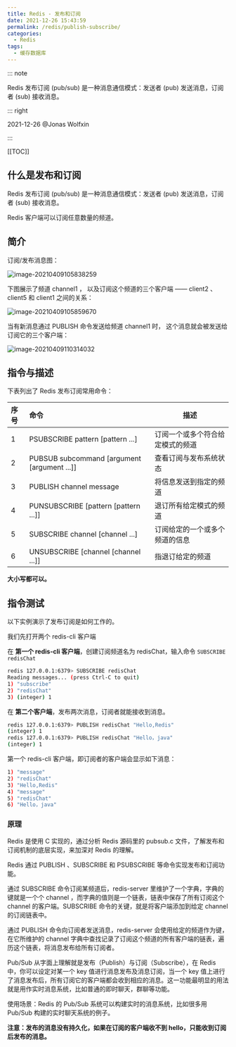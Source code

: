 ```yaml
---
title: Redis - 发布和订阅
date: 2021-12-26 15:43:59
permalink: /redis/publish-subscribe/
categories: 
  - Redis
tags: 
  - 缓存数据库
---
```


::: note

Redis 发布订阅 (pub/sub) 是一种消息通信模式：发送者 (pub) 发送消息，订阅者 (sub) 接收消息。

::: right

2021-12-26 @Jonas Wolfxin

:::

[[TOC]]



## 什么是发布和订阅

Redis 发布订阅 (pub/sub) 是一种消息通信模式：发送者 (pub) 发送消息，订阅者 (sub) 接收消息。

Redis 客户端可以订阅任意数量的频道。

## 简介

订阅/发布消息图：

![image-20210409105838259](https://fastly.jsdelivr.net/gh/Kele-Bingtang/static/img/Redis/20211226154905.png)

下图展示了频道 channel1 ， 以及订阅这个频道的三个客户端 —— client2 、 client5 和 client1 之间的关系：

![image-20210409105859670](https://fastly.jsdelivr.net/gh/Kele-Bingtang/static/img/Redis/20211226154929.png)

当有新消息通过 PUBLISH 命令发送给频道 channel1 时， 这个消息就会被发送给订阅它的三个客户端：

![image-20210409110314032](https://fastly.jsdelivr.net/gh/Kele-Bingtang/static/img/Redis/20211226154637.png)

## 指令与描述

下表列出了 Redis 发布订阅常用命令：

| 序号 | 命令                                        | 描述                             |
| :--- | :------------------------------------------ | -------------------------------- |
| 1    | PSUBSCRIBE pattern [pattern ...]            | 订阅一个或多个符合给定模式的频道 |
| 2    | PUBSUB subcommand [argument [argument ...]] | 查看订阅与发布系统状态           |
| 3    | PUBLISH channel message                     | 将信息发送到指定的频道           |
| 4    | PUNSUBSCRIBE [pattern [pattern ...]]        | 退订所有给定模式的频道           |
| 5    | SUBSCRIBE channel [channel ...]             | 订阅给定的一个或多个频道的信息   |
| 6    | UNSUBSCRIBE [channel [channel ...]]         | 指退订给定的频道                 |

**大小写都可以。**

## 指令测试

以下实例演示了发布订阅是如何工作的。

我们先打开两个 redis-cli 客户端

在 **第一个 redis-cli 客户端**，创建订阅频道名为 redisChat，输入命令 `SUBSCRIBE redisChat`

```bash
redis 127.0.0.1:6379> SUBSCRIBE redisChat
Reading messages... (press Ctrl-C to quit)
1) "subscribe"
2) "redisChat"
3) (integer) 1
```

在 **第二个客户端**，发布两次消息，订阅者就能接收到消息。

```bash
redis 127.0.0.1:6379> PUBLISH redisChat "Hello,Redis"
(integer) 1
redis 127.0.0.1:6379> PUBLISH redisChat "Hello，java"
(integer) 1
```

第一个 redis-cli 客户端，即订阅者的客户端会显示如下消息：

```sh
1) "message"
2) "redisChat"
3) "Hello,Redis"
4) "message"
5) "redisChat"
6) "Hello，java"
```

### 原理

Redis 是使用 C 实现的，通过分析 Redis 源码里的 pubsub.c 文件，了解发布和订阅机制的底层实现，来加深对 Redis 的理解。

Redis 通过 PUBLISH 、SUBSCRIBE 和 PSUBSCRIBE 等命令实现发布和订阅功能。

通过 SUBSCRIBE 命令订阅某频道后，redis-server 里维护了一个字典，字典的键就是一个个 channel ，而字典的值则是一个链表，链表中保存了所有订阅这个 channel 的客户端。SUBSCRIBE 命令的关键，就是将客户端添加到给定 channel 的订阅链表中。

通过 PUBLISH 命令向订阅者发送消息，redis-server 会使用给定的频道作为键，在它所维护的 channel 字典中查找记录了订阅这个频道的所有客户端的链表，遍历这个链表，将消息发布给所有订阅者。

Pub/Sub 从字面上理解就是发布（Publish）与订阅（Subscribe），在 Redis 中，你可以设定对某一个 key 值进行消息发布及消息订阅，当一个 key 值上进行了消息发布后，所有订阅它的客户端都会收到相应的消息。这一功能最明显的用法就是用作实时消息系统，比如普通的即时聊天，群聊等功能。

使用场景：Redis 的 Pub/Sub 系统可以构建实时的消息系统，比如很多用 Pub/Sub 构建的实时聊天系统的例子。

**注意：发布的消息没有持久化，如果在订阅的客户端收不到 hello，只能收到订阅后发布的消息。**

